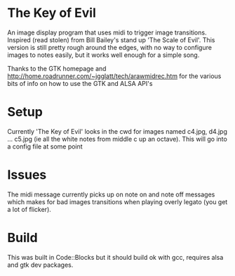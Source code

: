 The Key of Evil
===================

An image display program that uses midi to trigger image transitions.  Inspired (read stolen) from Bill Bailey's stand up 'The Scale of Evil'. This version is still pretty rough around the edges, with no way to configure images to notes easily, but it works well enough for a simple song.

Thanks to the GTK homepage and http://home.roadrunner.com/~jgglatt/tech/arawmidrec.htm for the various bits of info on how to use the GTK and ALSA API's

Setup
===================
Currently 'The Key of Evil' looks in the cwd for images named c4.jpg, d4.jpg ... c5.jpg (ie all the white notes from middle c up an octave).  This will go into a config file at some point

Issues
===================
The midi message currently picks up on note on and note off messages which makes for bad images transitions when playing overly legato (you get a lot of flicker).

Build
===================
This was built in Code::Blocks but it should build ok with gcc, requires alsa and gtk dev packages.
